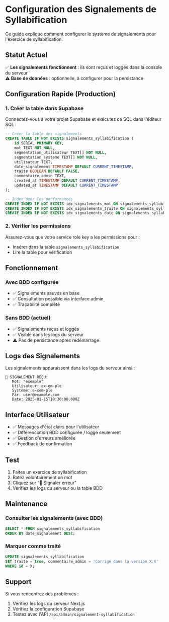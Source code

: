 # Configuration des Signalements de Syllabification

Ce guide explique comment configurer le système de signalements pour l'exercice de syllabification.

## Statut Actuel
✅ **Les signalements fonctionnent** : ils sont reçus et loggés dans la console du serveur  
⚠️ **Base de données** : optionnelle, à configurer pour la persistance

## Configuration Rapide (Production)

### 1. Créer la table dans Supabase

Connectez-vous à votre projet Supabase et exécutez ce SQL dans l'éditeur SQL :

```sql
-- Créer la table des signalements
CREATE TABLE IF NOT EXISTS signalements_syllabification (
    id SERIAL PRIMARY KEY,
    mot TEXT NOT NULL,
    segmentation_utilisateur TEXT[] NOT NULL,
    segmentation_systeme TEXT[] NOT NULL,
    utilisateur TEXT,
    date_signalement TIMESTAMP DEFAULT CURRENT_TIMESTAMP,
    traite BOOLEAN DEFAULT FALSE,
    commentaire_admin TEXT,
    created_at TIMESTAMP DEFAULT CURRENT_TIMESTAMP,
    updated_at TIMESTAMP DEFAULT CURRENT_TIMESTAMP
);

-- Index pour les performances
CREATE INDEX IF NOT EXISTS idx_signalements_mot ON signalements_syllabification(mot);
CREATE INDEX IF NOT EXISTS idx_signalements_traite ON signalements_syllabification(traite);
CREATE INDEX IF NOT EXISTS idx_signalements_date ON signalements_syllabification(date_signalement);
```

### 2. Vérifier les permissions

Assurez-vous que votre service role key a les permissions pour :
- Insérer dans la table `signalements_syllabification`
- Lire la table pour vérification

## Fonctionnement

### Avec BDD configurée
- ✅ Signalements sauvés en base
- ✅ Consultation possible via interface admin
- ✅ Traçabilité complète

### Sans BDD (actuel)
- ✅ Signalements reçus et loggés
- ✅ Visible dans les logs du serveur  
- ⚠️ Pas de persistance après redémarrage

## Logs des Signalements

Les signalements apparaissent dans les logs du serveur ainsi :

```
📝 SIGNALEMENT REÇU:
   Mot: "exemple"
   Utilisateur: ex-em-ple
   Système: e-xem-ple
   Par: user@example.com
   Date: 2025-01-15T10:30:00.000Z
```

## Interface Utilisateur

- ✅ Messages d'état clairs pour l'utilisateur
- ✅ Différenciation BDD configurée / loggé seulement
- ✅ Gestion d'erreurs améliorée
- ✅ Feedback de confirmation

## Test

1. Faites un exercice de syllabification
2. Ratez volontairement un mot
3. Cliquez sur "🚨 Signaler erreur"
4. Vérifiez les logs du serveur ou la table BDD

## Maintenance

### Consulter les signalements (avec BDD)
```sql
SELECT * FROM signalements_syllabification 
ORDER BY date_signalement DESC;
```

### Marquer comme traité
```sql
UPDATE signalements_syllabification 
SET traite = true, commentaire_admin = 'Corrigé dans la version X.X'
WHERE id = X;
```

## Support

Si vous rencontrez des problèmes :
1. Vérifiez les logs du serveur Next.js
2. Vérifiez la configuration Supabase
3. Testez avec l'API `/api/admin/signalement-syllabification`